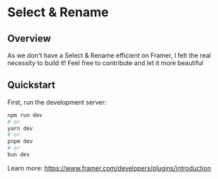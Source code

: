 # Select & Rename

## Overview

As we don't have a Select & Rename efficient on Framer, I felt the real necessity to build it! Feel free to contribute and let it more beautiful

## Quickstart

First, run the development server:

```bash
npm run dev
# or
yarn dev
# or
pnpm dev
# or
bun dev
```

Learn more: https://www.framer.com/developers/plugins/introduction
